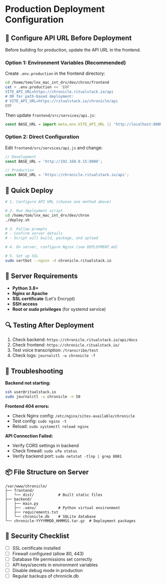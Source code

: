 # Production Deployment Configuration

## 🔧 Configure API URL Before Deployment

Before building for production, update the API URL in the frontend.

### Option 1: Environment Variables (Recommended)

Create `.env.production` in the frontend directory:

```bash
cd /home/tom/lnx_mac_int_drv/dev/chron/frontend
cat > .env.production << 'EOF'
VITE_API_URL=https://chronicle.ritualstack.io/api
# OR for path-based deployment:
# VITE_API_URL=https://ritualstack.io/chronicle/api
EOF
```

Then update `frontend/src/services/api.js`:

```javascript
const BASE_URL = import.meta.env.VITE_API_URL || 'http://localhost:8000';
```

### Option 2: Direct Configuration

Edit `frontend/src/services/api.js` and change:

```javascript
// Development
const BASE_URL = 'http://192.168.0.15:8000';

// Production
const BASE_URL = 'https://chronicle.ritualstack.io/api';
```

## 🚀 Quick Deploy

```bash
# 1. Configure API URL (choose one method above)

# 2. Run deployment script
cd /home/tom/lnx_mac_int_drv/dev/chron
./deploy.sh

# 3. Follow prompts
# - Confirm server details
# - Script will build, package, and upload

# 4. On server, configure Nginx (see DEPLOYMENT.md)

# 5. Set up SSL
sudo certbot --nginx -d chronicle.ritualstack.io
```

## 📝 Server Requirements

- **Python 3.8+**
- **Nginx or Apache**
- **SSL certificate** (Let's Encrypt)
- **SSH access**
- **Root or sudo privileges** (for systemd service)

## 🔍 Testing After Deployment

1. Check backend: `https://chronicle.ritualstack.io/api/docs`
2. Check frontend: `https://chronicle.ritualstack.io/`
3. Test voice transcription: `/transcribe/test`
4. Check logs: `journalctl -u chronicle -f`

## 🐛 Troubleshooting

**Backend not starting:**
```bash
ssh user@ritualstack.io
sudo journalctl -u chronicle -n 50
```

**Frontend 404 errors:**
- Check Nginx config: `/etc/nginx/sites-available/chronicle`
- Test config: `sudo nginx -t`
- Reload: `sudo systemctl reload nginx`

**API Connection Failed:**
- Verify CORS settings in backend
- Check firewall: `sudo ufw status`
- Verify backend port: `sudo netstat -tlnp | grep 8001`

## 📦 File Structure on Server

```
/var/www/chronicle/
├── frontend/
│   └── dist/           # Built static files
├── backend/
│   ├── main.py
│   ├── .venv/          # Python virtual environment
│   ├── requirements.txt
│   └── chronicle.db    # SQLite database
└── chronicle-YYYYMMDD_HHMMSS.tar.gz  # Deployment packages
```

## 🔐 Security Checklist

- [ ] SSL certificate installed
- [ ] Firewall configured (allow 80, 443)
- [ ] Database file permissions set correctly
- [ ] API keys/secrets in environment variables
- [ ] Disable debug mode in production
- [ ] Regular backups of chronicle.db
